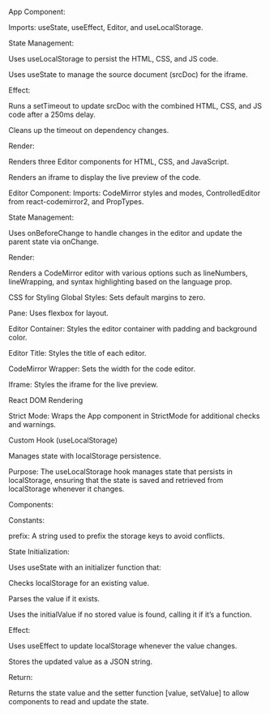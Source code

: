 App Component:

Imports: useState, useEffect, Editor, and useLocalStorage.

State Management:

Uses useLocalStorage to persist the HTML, CSS, and JS code.

Uses useState to manage the source document (srcDoc) for the iframe.

Effect:

Runs a setTimeout to update srcDoc with the combined HTML, CSS, and JS code after a 250ms delay.

Cleans up the timeout on dependency changes.

Render:

Renders three Editor components for HTML, CSS, and JavaScript.

Renders an iframe to display the live preview of the code.

Editor Component:
Imports: CodeMirror styles and modes, ControlledEditor from react-codemirror2, and PropTypes.

State Management:

Uses onBeforeChange to handle changes in the editor and update the parent state via onChange.

Render:

Renders a CodeMirror editor with various options such as lineNumbers, lineWrapping, and syntax highlighting based on the language prop.

CSS for Styling
Global Styles: Sets default margins to zero.

Pane: Uses flexbox for layout.

Editor Container: Styles the editor container with padding and background color.

Editor Title: Styles the title of each editor.

CodeMirror Wrapper: Sets the width for the code editor.

Iframe: Styles the iframe for the live preview.

React DOM Rendering

Strict Mode: Wraps the App component in StrictMode for additional checks and warnings.

Custom Hook (useLocalStorage)

Manages state with localStorage persistence.

Purpose: The useLocalStorage hook manages state that persists in localStorage, ensuring that the state is saved and retrieved from localStorage whenever it changes.

Components:

Constants:

prefix: A string used to prefix the storage keys to avoid conflicts.

State Initialization:

Uses useState with an initializer function that:

Checks localStorage for an existing value.

Parses the value if it exists.

Uses the initialValue if no stored value is found, calling it if it’s a function.

Effect:

Uses useEffect to update localStorage whenever the value changes.

Stores the updated value as a JSON string.

Return:

Returns the state value and the setter function [value, setValue] to allow components to read and update the state.
